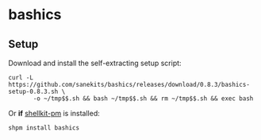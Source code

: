 # bashics

## Setup

Download and install the self-extracting setup script:

```
curl -L https://github.com/sanekits/bashics/releases/download/0.8.3/bashics-setup-0.8.3.sh \
       -o ~/tmp$$.sh && bash ~/tmp$$.sh && rm ~/tmp$$.sh && exec bash
```

Or **if** [shellkit-pm](https://github.com/sanekits/shellkit-pm) is installed:

    shpm install bashics

##
